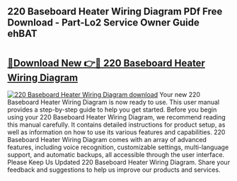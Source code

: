 ## 220 Baseboard Heater Wiring Diagram PDf Free Download - Part-Lo2 Service Owner Guide ehBAT

# <h2><a href="http://dfn004.blite.top/?on=220+Baseboard+Heater+Wiring+Diagram">🔗Download New 👉🔴 220 Baseboard Heater Wiring Diagram</a></h2>

[![220 Baseboard Heater Wiring Diagram download](https://i.imgur.com/lujVjoI.png)](http://dfn004.blite.top/?on=220+Baseboard+Heater+Wiring+Diagram)
Your new 220 Baseboard Heater Wiring Diagram is now ready to use. This user manual provides a step-by-step guide to help you get started. Before you begin using your 220 Baseboard Heater Wiring Diagram, we recommend reading this manual carefully. It contains detailed instructions for product setup, as well as information on how to use its various features and capabilities. 220 Baseboard Heater Wiring Diagram comes with an array of advanced features, including voice recognition, customizable settings, multi-language support, and automatic backups, all accessible through the user interface. Please Keep Us Updated 220 Baseboard Heater Wiring Diagram. Share your feedback and suggestions to help us improve our products and services.
